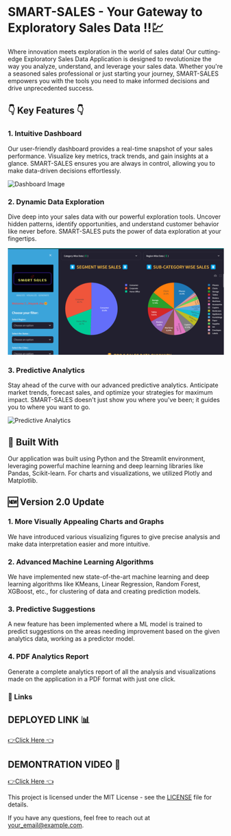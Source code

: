 
<h1>SMART-SALES - Your Gateway to Exploratory Sales Data !!💹</h1>
<p class="center">
    Where innovation meets exploration in the world of sales data! Our cutting-edge Exploratory Sales Data Application is designed to revolutionize the way you analyze, understand, and leverage your sales data. Whether you're a seasoned sales professional or just starting your journey, SMART-SALES empowers you with the tools you need to make informed decisions and drive unprecedented success.
</p>

<h2>👇 Key Features 👇</h2>
<div class="features">
    <div class="feature">
        <h3>1. Intuitive Dashboard</h3>
        <p>Our user-friendly dashboard provides a real-time snapshot of your sales performance. Visualize key metrics, track trends, and gain insights at a glance. SMART-SALES ensures you are always in control, allowing you to make data-driven decisions effortlessly.</p>
        <img src="https://drive.google.com/file/d/16aL14GzWaLFPsjYlyhLMWotM62ZieOLZ/view?usp=drive_link" alt="Dashboard Image">
    </div>
    <div class="feature">
        <h3>2. Dynamic Data Exploration</h3>
        <p>Dive deep into your sales data with our powerful exploration tools. Uncover hidden patterns, identify opportunities, and understand customer behavior like never before. SMART-SALES puts the power of data exploration at your fingertips.</p>
        <img src="images/Data Exploration.png" alt="Data Exploration">
    </div>
    <div class="feature">
        <h3>3. Predictive Analytics</h3>
        <p>Stay ahead of the curve with our advanced predictive analytics. Anticipate market trends, forecast sales, and optimize your strategies for maximum impact. SMART-SALES doesn't just show you where you've been; it guides you to where you want to go.</p>
        <img src="https://drive.google.com/file/d/1pjRVUJG9jL5Y0tgoFW3EgP7IcdpB_It6/view?usp=drive_link" alt="Predictive Analytics">
    </div>
</div>

<h2>🚀 Built With</h2>
<p class="center">
    Our application was built using Python and the Streamlit environment, leveraging powerful machine learning and deep learning libraries like Pandas, Scikit-learn. For charts and visualizations, we utilized Plotly and Matplotlib.
</p>

<h2>🆕 Version 2.0 Update</h2>
<div class="features">
    <div class="feature">
        <h3>1. More Visually Appealing Charts and Graphs</h3>
        <p>We have introduced various visualizing figures to give precise analysis and make data interpretation easier and more intuitive.</p>
    </div>
    <div class="feature">
        <h3>2. Advanced Machine Learning Algorithms</h3>
        <p>We have implemented new state-of-the-art machine learning and deep learning algorithms like KMeans, Linear Regression, Random Forest, XGBoost, etc., for clustering of data and creating prediction models.</p>
    </div>
    <div class="feature">
        <h3>3. Predictive Suggestions</h3>
        <p>A new feature has been implemented where a ML model is trained to predict suggestions on the areas needing improvement based on the given analytics data, working as a predictor model.</p>
    </div>
    <div class="feature">
        <h3>4. PDF Analytics Report</h3>
        <p>Generate a complete analytics report of all the analysis and visualizations made on the application in a PDF format with just one click.</p>
    </div>
</div>

<h3 class="center">🔗 Links</h3>
<h2> DEPLOYED LINK 📊 </h2>
<div class="links">
    <a href="https://smart-sales-eda-application.streamlit.app/">👉Click Here 👈</a>
</div>

<h2> DEMONTRATION VIDEO 🎥 </h2>
<div class="links"> 
    <a href="https://smart-sales-eda-application.streamlit.app/">👉Click Here 👈</a>
</div>

<footer>
    <p>This project is licensed under the MIT License - see the <a href="LICENSE">LICENSE</a> file for details.</p>
    <p>If you have any questions, feel free to reach out at <a href="jhamayank043@gmail.com">your_email@example.com</a>.</p>
</footer>

</body>
</html>
